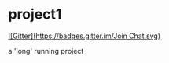 project1
========
[![Gitter](https://badges.gitter.im/Join Chat.svg)](https://gitter.im/sgtmcd/project1?utm_source=badge&utm_medium=badge&utm_campaign=pr-badge&utm_content=badge)

a 'long' running project